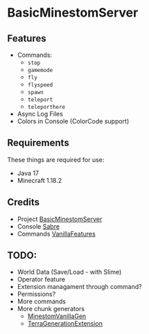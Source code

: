 # BasicMinestomServer


## Features

* Commands:
  * ``stop``
  * ``gamemode``
  * ``fly``
  * ``flyspeed``
  * ``spawn``
  * ``teleport``
  * ``teleporthere``
* Async Log Files
* Colors in Console (ColorCode support)

## Requirements

These things are required for use:

* Java 17
* Minecraft 1.18.2

## Credits

* Project [BasicMinestomServer](https://github.com/Protonull/BasicMinestomServer)
* Console [Sabre](https://github.com/Project-Cepi/Sabre)
* Commands [VanillaFeatures](https://github.com/JustDoom/VanillaFeatures)

## TODO:

* World Data (Save/Load - with Slime)
* Operator feature
* Extension managament through command?
* Permissions?
* More commands
* More chunk generators
    * [MinestomVanillaGen](https://github.com/Flamgop/MinestomVanillaGen)
    * [TerraGenerationExtension](https://github.com/KrystilizeNevaDies/TerraGenerationExtension)

